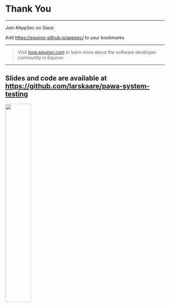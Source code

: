 <!-- .slide: data-background-image="./content/images/appsec-icon.svg" data-background-size="7%" data-background-position="right 2% top 2%"-->
<!-- markdownlint-disable MD041, MD033 -->

# Thank You

<hr>

Join #AppSec on Slack

Add https://equinor.github.io/appsec/ to your bookmarks

<hr>

>Visit [loop.equinor.com](https://loop.equinor.com) to learn more about the software developer community in Equinor.

---

## Slides and code are available at</br> https://github.com/larskaare/pawa-system-testing

<img src="./content/images/repo_qr.png"  width="40%" height="auto">

